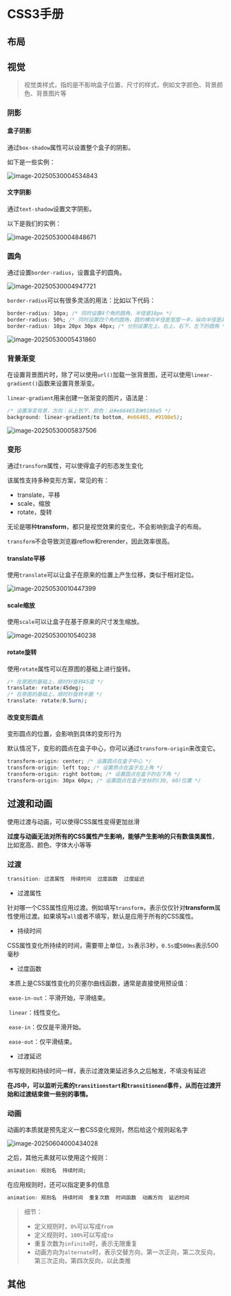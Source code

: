# CSS3手册

## 布局





## 视觉

> 视觉类样式，指的是不影响盒子位置、尺寸的样式，例如文字颜色、背景颜色、背景图片等

### 阴影

#### 盒子阴影

通过`box-shadow`属性可以设置整个盒子的阴影。

如下是一些实例：

![image-20250530004534843](images/CSS3手册/image-20250530004534843.png)

#### 文字阴影

通过`text-shadow`设置文字阴影。

以下是我们的实例：

![image-20250530004848671](images/CSS3手册/image-20250530004848671.png)

### 圆角

通过设置`border-radius`，设置盒子的圆角。

![image-20250530004947721](images/CSS3手册/image-20250530004947721.png)

`border-radius`可以有很多灵活的用法：比如以下代码：

```css
border-radius: 10px; /* 同时设置4个角的圆角，半径是10px */
border-radius: 50%; /* 同时设置四个角的圆角，圆的横向半径是宽度一半，纵向半径是高度一半 */
border-radius: 10px 20px 30px 40px; /* 分别设置左上、右上、右下、左下的圆角 */
```

![image-20250530005431860](images/CSS3手册/image-20250530005431860.png)

### 背景渐变

在设置背景图片时，除了可以使用`url()`加载一张背景图，还可以使用`linear-gradient()`函数来设置背景渐变。

`linear-gradient`用来创建一张渐变的图片，语法是：

```css
/* 设置渐变背景，方向：从上到下，颜色：从#e66465到#9198e5 */
background: linear-gradient(to bottom, #e66465, #9198e5);
```

![image-20250530005837506](images/CSS3手册/image-20250530005837506.png)

### 变形

通过`transform`属性，可以使得盒子的形态发生变化

该属性支持多种变形方案，常见的有：

- translate，平移
- scale，缩放
- rotate，旋转

无论是哪种**transform**，都只是视觉效果的变化，不会影响到盒子的布局。

`transform`不会导致浏览器reflow和rerender，因此效率很高。

#### translate平移

使用`translate`可以让盒子在原来的位置上产生位移，类似于相对定位。

![image-20250530010447399](images/CSS3手册/image-20250530010447399.png)

#### scale缩放

使用`scale`可以让盒子在基于原来的尺寸发生缩放。

![image-20250530010540238](images/CSS3手册/image-20250530010540238.png)

#### rotate旋转

使用`rotate`属性可以在原图的基础上进行旋转。

```css
/* 在原图的基础上，顺时针旋转45度 */
translate: rotate(45deg);
/* 在原图的基础上，顺时针旋转半圈 */
translate: rotate(0.5urn);
```

#### 改变变形圆点

变形圆点的位置，会影响到具体的变形行为

默认情况下，变形的圆点在盒子中心，你可以通过`transform-origin`来改变它。

```css
transform-origin: center; /* 设置圆点在盒子中心 */
transform-origin: left top; /* 设置原点在盒子左上角 */
transform-origin: right bottom; /* 设置圆点在盒子的右下角 */
transform-origin: 30px 60px; /* 设置圆点在盒子坐标的(30, 60)位置 */
```

## 过渡和动画

使用过渡与动画，可以使得CSS属性变得更加丝滑

**过度与动画无法对所有的CSS属性产生影响，能够产生影响的只有数值类属性**，比如宽高、颜色、字体大小等等

### 过渡

```css
transition: 过渡属性  持续时间  过度函数  过度延迟
```

- 过渡属性

​	针对哪一个CSS属性应用过渡。例如填写`transform`，表示仅仅针对**transform**属性使用过渡。如果填写`all`或者不填写，默认是应用于所有的CSS属性。

- 持续时间

​	CSS属性变化所持续的时间，需要带上单位，`3s`表示3秒，`0.5s`或`500ms`表示500毫秒

- 过度函数

​	本质上是CSS属性变化的贝塞尔曲线函数，通常是直接使用预设值：

​	`ease-in-out`：平滑开始，平滑结束。

​	`linear`：线性变化。

​	`ease-in`：仅仅是平滑开始。

​	`ease-out`：仅平滑结束。

- 过渡延迟

​	书写规则和持续时间一样，表示过渡效果延迟多久之后触发，不填没有延迟

**在JS中，可以监听元素的`transitionstart`和`transitionend`事件，从而在过渡开始和过渡结束做一些别的事情。**

### 动画

动画的本质就是预先定义一套CSS变化规则，然后给这个规则起名字

![image-20250604000434028](images/CSS3手册/image-20250604000434028.png)

之后，其他元素就可以使用这个规则：

```css
animation: 规则名  持续时间;
```

在应用规则时，还可以指定更多的信息

```css
animation: 规则名  持续时间  重复次数  时间函数  动画方向  延迟时间
```

> 细节：
>
> - 定义规则时，`0%`可以写成`from`
> - 定义规则时，`100%`可以写成`to`
> - 重复次数为`infinite`时，表示无限重复
> - 动画方向为`alternate`时，表示交替方向，第一次正向，第二次反向，第三次正向，第四次反向，以此类推

## 其他



















